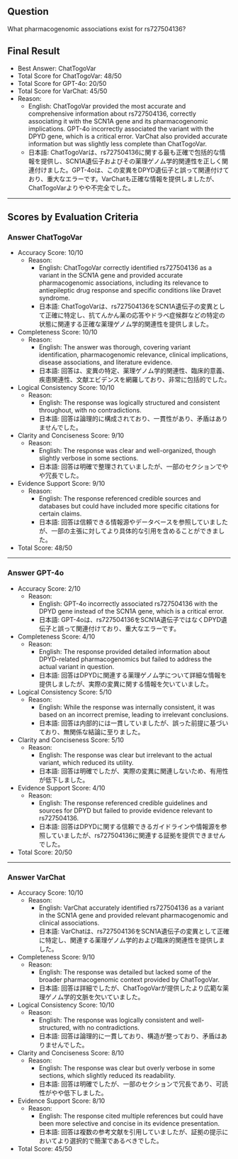 ## Question

What pharmacogenomic associations exist for rs727504136?

## Final Result

- Best Answer: ChatTogoVar
- Total Score for ChatTogoVar: 48/50
- Total Score for GPT-4o: 20/50
- Total Score for VarChat: 45/50
- Reason:
  - English: ChatTogoVar provided the most accurate and comprehensive information about rs727504136, correctly associating it with the SCN1A gene and its pharmacogenomic implications. GPT-4o incorrectly associated the variant with the DPYD gene, which is a critical error. VarChat also provided accurate information but was slightly less complete than ChatTogoVar.
  - 日本語: ChatTogoVarは、rs727504136に関する最も正確で包括的な情報を提供し、SCN1A遺伝子およびその薬理ゲノム学的関連性を正しく関連付けました。GPT-4oは、この変異をDPYD遺伝子と誤って関連付けており、重大なエラーです。VarChatも正確な情報を提供しましたが、ChatTogoVarよりやや不完全でした。

---

## Scores by Evaluation Criteria

### Answer ChatTogoVar
- Accuracy Score: 10/10
  - Reason: 
    - English: ChatTogoVar correctly identified rs727504136 as a variant in the SCN1A gene and provided accurate pharmacogenomic associations, including its relevance to antiepileptic drug response and specific conditions like Dravet syndrome.
    - 日本語: ChatTogoVarは、rs727504136をSCN1A遺伝子の変異として正確に特定し、抗てんかん薬の応答やドラベ症候群などの特定の状態に関連する正確な薬理ゲノム学的関連性を提供しました。
- Completeness Score: 10/10
  - Reason: 
    - English: The answer was thorough, covering variant identification, pharmacogenomic relevance, clinical implications, disease associations, and literature evidence.
    - 日本語: 回答は、変異の特定、薬理ゲノム学的関連性、臨床的意義、疾患関連性、文献エビデンスを網羅しており、非常に包括的でした。
- Logical Consistency Score: 10/10
  - Reason: 
    - English: The response was logically structured and consistent throughout, with no contradictions.
    - 日本語: 回答は論理的に構成されており、一貫性があり、矛盾はありませんでした。
- Clarity and Conciseness Score: 9/10
  - Reason: 
    - English: The response was clear and well-organized, though slightly verbose in some sections.
    - 日本語: 回答は明確で整理されていましたが、一部のセクションでやや冗長でした。
- Evidence Support Score: 9/10
  - Reason: 
    - English: The response referenced credible sources and databases but could have included more specific citations for certain claims.
    - 日本語: 回答は信頼できる情報源やデータベースを参照していましたが、一部の主張に対してより具体的な引用を含めることができました。
- Total Score: 48/50

---

### Answer GPT-4o
- Accuracy Score: 2/10
  - Reason: 
    - English: GPT-4o incorrectly associated rs727504136 with the DPYD gene instead of the SCN1A gene, which is a critical error.
    - 日本語: GPT-4oは、rs727504136をSCN1A遺伝子ではなくDPYD遺伝子と誤って関連付けており、重大なエラーです。
- Completeness Score: 4/10
  - Reason: 
    - English: The response provided detailed information about DPYD-related pharmacogenomics but failed to address the actual variant in question.
    - 日本語: 回答はDPYDに関連する薬理ゲノム学について詳細な情報を提供しましたが、実際の変異に関する情報を欠いていました。
- Logical Consistency Score: 5/10
  - Reason: 
    - English: While the response was internally consistent, it was based on an incorrect premise, leading to irrelevant conclusions.
    - 日本語: 回答は内部的には一貫していましたが、誤った前提に基づいており、無関係な結論に至りました。
- Clarity and Conciseness Score: 5/10
  - Reason: 
    - English: The response was clear but irrelevant to the actual variant, which reduced its utility.
    - 日本語: 回答は明確でしたが、実際の変異に関連しないため、有用性が低下しました。
- Evidence Support Score: 4/10
  - Reason: 
    - English: The response referenced credible guidelines and sources for DPYD but failed to provide evidence relevant to rs727504136.
    - 日本語: 回答はDPYDに関する信頼できるガイドラインや情報源を参照していましたが、rs727504136に関連する証拠を提供できませんでした。
- Total Score: 20/50

---

### Answer VarChat
- Accuracy Score: 10/10
  - Reason: 
    - English: VarChat accurately identified rs727504136 as a variant in the SCN1A gene and provided relevant pharmacogenomic and clinical associations.
    - 日本語: VarChatは、rs727504136をSCN1A遺伝子の変異として正確に特定し、関連する薬理ゲノム学的および臨床的関連性を提供しました。
- Completeness Score: 9/10
  - Reason: 
    - English: The response was detailed but lacked some of the broader pharmacogenomic context provided by ChatTogoVar.
    - 日本語: 回答は詳細でしたが、ChatTogoVarが提供したより広範な薬理ゲノム学的文脈を欠いていました。
- Logical Consistency Score: 10/10
  - Reason: 
    - English: The response was logically consistent and well-structured, with no contradictions.
    - 日本語: 回答は論理的に一貫しており、構造が整っており、矛盾はありませんでした。
- Clarity and Conciseness Score: 8/10
  - Reason: 
    - English: The response was clear but overly verbose in some sections, which slightly reduced its readability.
    - 日本語: 回答は明確でしたが、一部のセクションで冗長であり、可読性がやや低下しました。
- Evidence Support Score: 8/10
  - Reason: 
    - English: The response cited multiple references but could have been more selective and concise in its evidence presentation.
    - 日本語: 回答は複数の参考文献を引用していましたが、証拠の提示においてより選択的で簡潔であるべきでした。
- Total Score: 45/50